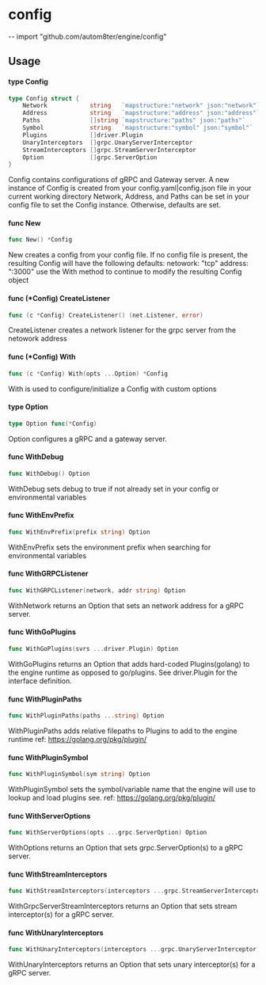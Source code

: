 # config
--
    import "github.com/autom8ter/engine/config"


## Usage

#### type Config

```go
type Config struct {
	Network            string   `mapstructure:"network" json:"network"`
	Address            string   `mapstructure:"address" json:"address"`
	Paths              []string `mapstructure:"paths" json:"paths"`
	Symbol             string   `mapstructure:"symbol" json:"symbol"`
	Plugins            []driver.Plugin
	UnaryInterceptors  []grpc.UnaryServerInterceptor
	StreamInterceptors []grpc.StreamServerInterceptor
	Option             []grpc.ServerOption
}
```

Config contains configurations of gRPC and Gateway server. A new instance of
Config is created from your config.yaml|config.json file in your current working
directory Network, Address, and Paths can be set in your config file to set the
Config instance. Otherwise, defaults are set.

#### func  New

```go
func New() *Config
```
New creates a config from your config file. If no config file is present, the
resulting Config will have the following defaults: netowork: "tcp" address:
":3000" use the With method to continue to modify the resulting Config object

#### func (*Config) CreateListener

```go
func (c *Config) CreateListener() (net.Listener, error)
```
CreateListener creates a network listener for the grpc server from the netowork
address

#### func (*Config) With

```go
func (c *Config) With(opts ...Option) *Config
```
With is used to configure/initialize a Config with custom options

#### type Option

```go
type Option func(*Config)
```

Option configures a gRPC and a gateway server.

#### func  WithDebug

```go
func WithDebug() Option
```
WithDebug sets debug to true if not already set in your config or environmental
variables

#### func  WithEnvPrefix

```go
func WithEnvPrefix(prefix string) Option
```
WithEnvPrefix sets the environment prefix when searching for environmental
variables

#### func  WithGRPCListener

```go
func WithGRPCListener(network, addr string) Option
```
WithNetwork returns an Option that sets an network address for a gRPC server.

#### func  WithGoPlugins

```go
func WithGoPlugins(svrs ...driver.Plugin) Option
```
WithGoPlugins returns an Option that adds hard-coded Plugins(golang) to the
engine runtime as opposed to go/plugins. See driver.Plugin for the interface
definition.

#### func  WithPluginPaths

```go
func WithPluginPaths(paths ...string) Option
```
WithPluginPaths adds relative filepaths to Plugins to add to the engine runtime
ref: https://golang.org/pkg/plugin/

#### func  WithPluginSymbol

```go
func WithPluginSymbol(sym string) Option
```
WithPluginSymbol sets the symbol/variable name that the engine will use to
lookup and load plugins see. ref: https://golang.org/pkg/plugin/

#### func  WithServerOptions

```go
func WithServerOptions(opts ...grpc.ServerOption) Option
```
WithOptions returns an Option that sets grpc.ServerOption(s) to a gRPC server.

#### func  WithStreamInterceptors

```go
func WithStreamInterceptors(interceptors ...grpc.StreamServerInterceptor) Option
```
WithGrpcServerStreamInterceptors returns an Option that sets stream
interceptor(s) for a gRPC server.

#### func  WithUnaryInterceptors

```go
func WithUnaryInterceptors(interceptors ...grpc.UnaryServerInterceptor) Option
```
WithUnaryInterceptors returns an Option that sets unary interceptor(s) for a
gRPC server.
